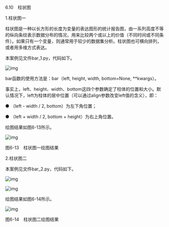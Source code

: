 6.10　柱状图

1.柱状图一

柱状图是一种以长方形的长度为变量的表达图形的统计报告图，由一系列高度不等的纵向条纹表示数据分布的情况，用来比较两个或以上的价值（不同时间或不同条件）。如果只有一个变量，则通常用于较少的数据集分析。柱状图也可横向排列，或者用多维方式表达。

本案例见文件bar_1.py，代码如下。

![img](https://cdn.nlark.com/yuque/0/2022/jpeg/21473765/1644303527407-1890ab8f-6026-4cf1-b96b-029a5f6ae0f4.jpeg)

bar函数的使用方法是：bar（left, height, width, bottom=None, **kwargs）。

事实上，left、height、width、bottom这四个参数确定了柱体的位置和大小。默认情况下，left为柱体的居中位置（可以通过align参数改变left值的含义），即：

● （left - width / 2, bottom）为左下角位置；

● （left + width / 2, bottom + height）为右上角位置。

绘图结果如图6-13所示。

![img](https://cdn.nlark.com/yuque/0/2022/jpeg/21473765/1644303527907-0ad0924d-3bbc-4119-affb-8cb5e5652771.jpeg)

图6-13　柱状图一绘图结果

2.柱状图二

本案例见文件bar_2.py，代码如下。

![img](https://cdn.nlark.com/yuque/0/2022/jpeg/21473765/1644303528424-9200a334-9364-4e32-b2d5-d436c049bfc8.jpeg)

![img](https://cdn.nlark.com/yuque/0/2022/jpeg/21473765/1644303529008-da880cab-a40a-4a09-a762-02de36abab6c.jpeg)

绘图结果如图6-14所示。

![img](https://cdn.nlark.com/yuque/0/2022/jpeg/21473765/1644303530007-f081c470-c2d6-48d7-aeae-2e941e9ead08.jpeg)

图6-14　柱状图二绘图结果
